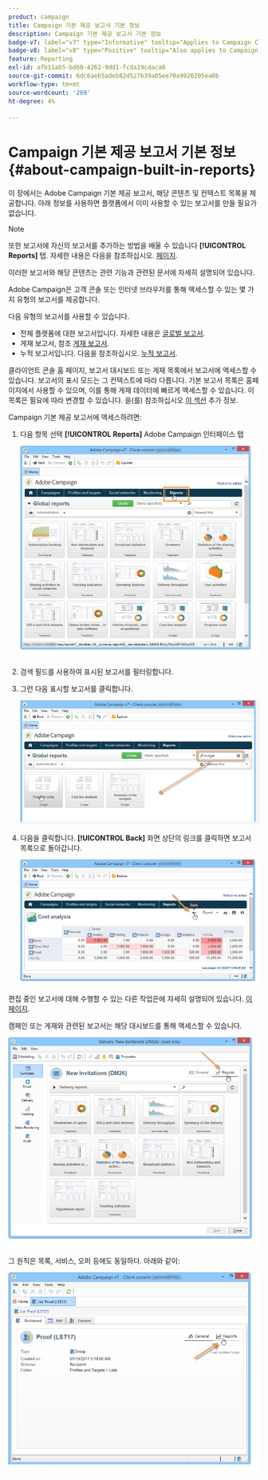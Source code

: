 ```yaml
---
product: campaign
title: Campaign 기본 제공 보고서 기본 정보
description: Campaign 기본 제공 보고서 기본 정보
badge-v7: label="v7" type="Informative" tooltip="Applies to Campaign Classic v7"
badge-v8: label="v8" type="Positive" tooltip="Also applies to Campaign v8"
feature: Reporting
exl-id: afb11ab5-bd60-4262-9dd1-fcda19cdaca0
source-git-commit: 6dc6aeb5adeb82d527b39a05ee70a9926205ea0b
workflow-type: tm+mt
source-wordcount: '269'
ht-degree: 4%

---
```


# Campaign 기본 제공 보고서 기본 정보{#about-campaign-built-in-reports}



이 장에서는 Adobe Campaign 기본 제공 보고서, 해당 콘텐츠 및 컨텍스트 목록을 제공합니다. 아래 정보를 사용하면 플랫폼에서 이미 사용할 수 있는 보고서를 만들 필요가 없습니다.

>[!NOTE]
>
>또한 보고서에 자신의 보고서를 추가하는 방법을 배울 수 있습니다 **[!UICONTROL Reports]** 탭. 자세한 내용은 다음을 참조하십시오. [페이지](../../reporting/using/configuring-access-to-the-report.md#defining-the-filtering-options).

이러한 보고서와 해당 콘텐츠는 관련 기능과 관련된 문서에 자세히 설명되어 있습니다.

Adobe Campaign은 고객 콘솔 또는 인터넷 브라우저를 통해 액세스할 수 있는 몇 가지 유형의 보고서를 제공합니다.

다음 유형의 보고서를 사용할 수 있습니다.

* 전체 플랫폼에 대한 보고서입니다. 자세한 내용은 [글로벌 보고서](../../reporting/using/global-reports.md).
* 게재 보고서, 참조 [게재 보고서](../../reporting/using/delivery-reports.md).
* 누적 보고서입니다. 다음을 참조하십시오. [누적 보고서](../../reporting/using/cumulative-reports.md).

클라이언트 콘솔 홈 페이지, 보고서 대시보드 또는 게재 목록에서 보고서에 액세스할 수 있습니다. 보고서의 표시 모드는 그 컨텍스트에 따라 다릅니다. 기본 보고서 목록은 홈페이지에서 사용할 수 있으며, 이를 통해 게재 데이터에 빠르게 액세스할 수 있습니다. 이 목록은 필요에 따라 변경할 수 있습니다. 을(를) 참조하십시오 [이 섹션](../../reporting/using/about-reports-creation-in-campaign.md) 추가 정보.

Campaign 기본 제공 보고서에 액세스하려면:

1. 다음 항목 선택 **[!UICONTROL Reports]** Adobe Campaign 인터페이스 탭

   ![](assets/reporting_access_from_home.png)

1. 검색 필드를 사용하여 표시된 보고서를 필터링합니다.

1. 그런 다음 표시할 보고서를 클릭합니다.

   ![](assets/reporting_edit_a_report.png)

1. 다음을 클릭합니다. **[!UICONTROL Back]** 화면 상단의 링크를 클릭하면 보고서 목록으로 돌아갑니다.

   ![](assets/reporting_back_button.png)

편집 중인 보고서에 대해 수행할 수 있는 다른 작업은에 자세히 설명되어 있습니다. [이 페이지](../../reporting/using/actions-on-reports.md).

캠페인 또는 게재와 관련된 보고서는 해당 대시보드를 통해 액세스할 수 있습니다.

![](assets/reporting_on_a_delivery.png)

그 원칙은 목록, 서비스, 오퍼 등에도 동일하다. 아래와 같이:

![](assets/reporting_on_an_offer.png)

